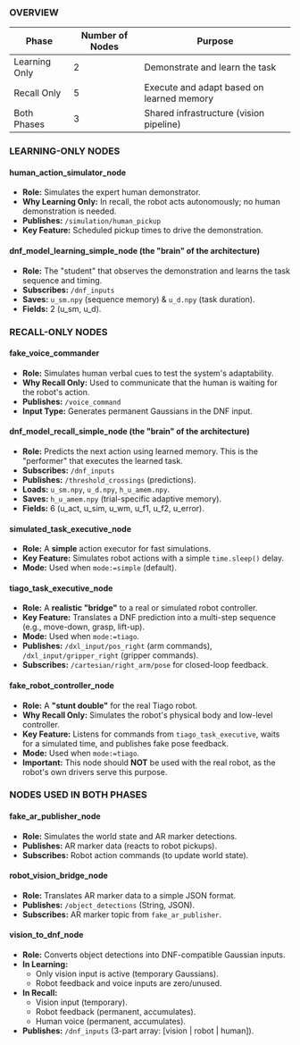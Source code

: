 ### OVERVIEW

| Phase         | Number of Nodes | Purpose                                   |
| ------------- | --------------- | ----------------------------------------- |
| Learning Only | 2               | Demonstrate and learn the task            |
| Recall Only   | 5               | Execute and adapt based on learned memory |
| Both Phases   | 3               | Shared infrastructure (vision pipeline)   |

### LEARNING-ONLY NODES

#### human_action_simulator_node

*   **Role:** Simulates the expert human demonstrator.
*   **Why Learning Only:** In recall, the robot acts autonomously; no human demonstration is needed.
*   **Publishes:** `/simulation/human_pickup`
*   **Key Feature:** Scheduled pickup times to drive the demonstration.

#### dnf_model_learning_simple_node (the "brain" of the architecture)

*   **Role:** The "student" that observes the demonstration and learns the task sequence and timing.
*   **Subscribes:** `/dnf_inputs`
*   **Saves:** `u_sm.npy` (sequence memory) & `u_d.npy` (task duration).
*   **Fields:** 2 (u_sm, u_d).

### RECALL-ONLY NODES

#### fake_voice_commander

*   **Role:** Simulates human verbal cues to test the system's adaptability.
*   **Why Recall Only:** Used to communicate that the human is waiting for the robot's action.
*   **Publishes:** `/voice_command`
*   **Input Type:** Generates permanent Gaussians in the DNF input.

#### dnf_model_recall_simple_node (the "brain" of the architecture)

*   **Role:** Predicts the next action using learned memory. This is the "performer" that executes the learned task.
*   **Subscribes:** `/dnf_inputs`
*   **Publishes:** `/threshold_crossings` (predictions).
*   **Loads:** `u_sm.npy`, `u_d.npy`, `h_u_amem.npy`.
*   **Saves:** `h_u_amem.npy` (trial-specific adaptive memory).
*   **Fields:** 6 (u_act, u_sim, u_wm, u_f1, u_f2, u_error).

#### simulated_task_executive_node

*   **Role:** A **simple** action executor for fast simulations.
*   **Key Feature:** Simulates robot actions with a simple `time.sleep()` delay.
*   **Mode:** Used when `mode:=simple` (default).

#### tiago_task_executive_node

*   **Role:** A **realistic "bridge"** to a real or simulated robot controller.
*   **Key Feature:** Translates a DNF prediction into a multi-step sequence (e.g., move-down, grasp, lift-up).
*   **Mode:** Used when `mode:=tiago`.
*   **Publishes:** `/dxl_input/pos_right` (arm commands), `/dxl_input/gripper_right` (gripper commands).
*   **Subscribes:** `/cartesian/right_arm/pose` for closed-loop feedback.

#### fake_robot_controller_node

*   **Role:** A **"stunt double"** for the real Tiago robot.
*   **Why Recall Only:** Simulates the robot's physical body and low-level controller.
*   **Key Feature:** Listens for commands from `tiago_task_executive`, waits for a simulated time, and publishes fake pose feedback.
*   **Mode:** Used when `mode:=tiago`.
*   **Important:** This node should **NOT** be used with the real robot, as the robot's own drivers serve this purpose.

### NODES USED IN BOTH PHASES

#### fake_ar_publisher_node

*   **Role:** Simulates the world state and AR marker detections.
*   **Publishes:** AR marker data (reacts to robot pickups).
*   **Subscribes:** Robot action commands (to update world state).

#### robot_vision_bridge_node

*   **Role:** Translates AR marker data to a simple JSON format.
*   **Publishes:** `/object_detections` (String, JSON).
*   **Subscribes:** AR marker topic from `fake_ar_publisher`.

#### vision_to_dnf_node

*   **Role:** Converts object detections into DNF-compatible Gaussian inputs.
*   **In Learning:**
    *   Only vision input is active (temporary Gaussians).
    *   Robot feedback and voice inputs are zero/unused.
*   **In Recall:**
    *   Vision input (temporary).
    *   Robot feedback (permanent, accumulates).
    *   Human voice (permanent, accumulates).
*   **Publishes:** `/dnf_inputs` (3-part array: [vision | robot | human]).